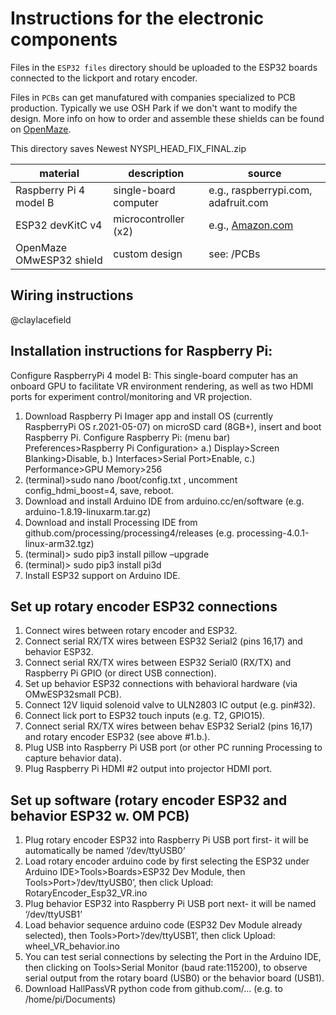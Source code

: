 # Instructions for the electronic components

Files in the `ESP32 files` directory should be uploaded to the ESP32 boards connected to the lickport and rotary encoder. 

Files in `PCBs` can get manufatured with companies specialized to PCB production. Typically we use OSH Park if we don't want to modify the design. More info on how to order and assemble these shields can be found on [OpenMaze](http://www.openmaze.org/).

This directory saves Newest NYSPI_HEAD_FIX_FINAL.zip


| material | description | source |
| -------- | ----------- | ------ |
| Raspberry Pi 4 model B | single-board computer | e.g., raspberrypi.com, adafruit.com |
|ESP32 devKitC v4 | microcontroller (x2)| e.g., [Amazon.com](https://www.amazon.com/s?k=ESP32&crid=ZCZ3J597DJO9&sprefix=esp32%2Caps%2C94&ref=nb_sb_noss_1)|
|OpenMaze OMwESP32 shield| custom design | see: /PCBs |

## Wiring instructions
@claylacefield

## Installation instructions for Raspberry Pi:
Configure RaspberryPi 4 model B: This single-board computer has an onboard GPU to facilitate VR environment rendering, as well as two HDMI ports for experiment control/monitoring and VR projection.
1. Download Raspberry Pi Imager app and install OS (currently RaspberryPi OS r.2021-05-07) on microSD card (8GB+), insert and boot Raspberry Pi.
Configure Raspberry Pi: (menu bar) Preferences>Raspberry Pi Configuration> a.) Display>Screen Blanking>Disable, b.) Interfaces>Serial Port>Enable, c.) Performance>GPU Memory>256
2. (terminal)>sudo nano /boot/config.txt , uncomment config_hdmi_boost=4, save, reboot.
3. Download and install Arduino IDE from arduino.cc/en/software (e.g. arduino-1.8.19-linuxarm.tar.gz)
4. Download and install Processing IDE from github.com/processing/processing4/releases (e.g. processing-4.0.1-linux-arm32.tgz)
5. (terminal)> sudo pip3 install pillow –upgrade
6. (terminal)> sudo pip3 install pi3d
7. Install ESP32 support on Arduino IDE.

## Set up rotary encoder ESP32 connections
1. Connect wires between rotary encoder and ESP32.
2. Connect serial RX/TX wires between ESP32 Serial2 (pins 16,17) and behavior ESP32.
3. Connect serial RX/TX wires between ESP32 Serial0 (RX/TX) and Raspberry Pi GPIO (or direct USB connection).
4. Set up behavior ESP32 connections with behavioral hardware (via OMwESP32small PCB).
5. Connect 12V liquid solenoid valve to ULN2803 IC output (e.g. pin#32).
6. Connect lick port to ESP32 touch inputs (e.g. T2, GPIO15).
7. Connect serial RX/TX wires between behav ESP32 Serial2 (pins 16,17) and rotary encoder ESP32 (see above #1.b.).
8. Plug USB into Raspberry Pi USB port (or other PC running Processing to capture behavior data).
9. Plug Raspberry Pi HDMI #2 output into projector HDMI port.

## Set up software (rotary encoder ESP32 and behavior ESP32 w. OM PCB)
1. Plug rotary encoder ESP32 into Raspberry Pi USB port first- it will be automatically be named ‘/dev/ttyUSB0’
2. Load rotary encoder arduino code by first selecting the ESP32 under Arduino IDE>Tools>Boards>ESP32 Dev Module, then Tools>Port>’/dev/ttyUSB0’, then click Upload: RotaryEncoder_Esp32_VR.ino
3. Plug behavior ESP32 into Raspberry Pi USB port next- it will be named ‘/dev/ttyUSB1’
4. Load behavior sequence arduino code (ESP32 Dev Module already selected), then Tools>Port>’/dev/ttyUSB1’, then click Upload: wheel_VR_behavior.ino
5. You can test serial connections by selecting the Port in the Arduino IDE, then clicking on Tools>Serial Monitor (baud rate:115200), to observe serial output from the rotary board (USB0) or the behavior board (USB1).
6. Download HallPassVR python code from github.com/… (e.g. to /home/pi/Documents)
